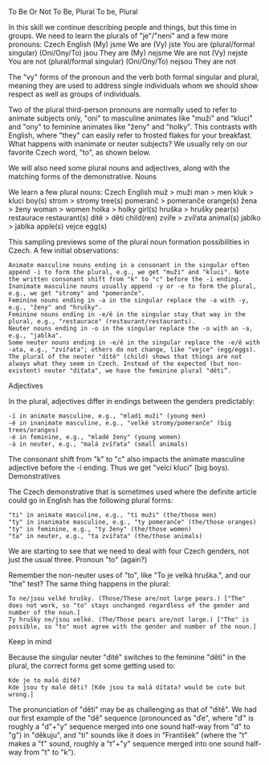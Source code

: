 To Be Or Not To Be, Plural
To be, Plural

In this skill we continue describing people and things, but this time in groups. We need to learn the plurals of "je"/"není" and a few more pronouns:
Czech 	English
(My) jsme 	We are
(Vy) jste 	You are (plural/formal singular)
(Oni/Ony/To) jsou 	They are
(My) nejsme 	We are not
(Vy) nejste 	You are not (plural/formal singular)
(Oni/Ony/To) nejsou 	They are not

The "vy" forms of the pronoun and the verb both formal singular and plural, meaning they are used to address single individuals whom we should show respect as well as groups of individuals.

Two of the plural third-person pronouns are normally used to refer to animate subjects only, "oni" to masculine animates like "muži" and "kluci" and "ony" to feminine animates like "ženy" and "holky". This contrasts with English, where "they" can easily refer to frosted flakes for your breakfast. What happens with inanimate or neuter subjects? We usually rely on our favorite Czech word, "to", as shown below.

We will also need some plural nouns and adjectives, along with the matching forms of the demonstrative.
Nouns

We learn a few plural nouns:
Czech 	English
muž > muži 	man > men
kluk > kluci 	boy(s)
strom > stromy 	tree(s)
pomeranč > pomeranče 	orange(s)
žena > ženy 	woman > women
holka > holky 	girl(s)
hruška > hrušky 	pear(s)
restaurace 	restaurant(s)
dítě > děti 	child(ren)
zvíře > zvířata 	animal(s)
jablko > jablka 	apple(s)
vejce 	egg(s)

This sampling previews some of the plural noun formation possibilities in Czech. A few initial observations:

    Animate masculine nouns ending in a consonant in the singular often append -i to form the plural, e.g., we get "muži" and "kluci". Note the written consonant shift from "k" to "c" before the -i ending.
    Inanimate masculine nouns usually append -y or -e to form the plural, e.g., we get "stromy" and "pomeranče".
    Feminine nouns ending in -a in the singular replace the -a with -y, e.g., "ženy" and "hrušky".
    Feminine nouns ending in -e/ě in the singular stay that way in the plural, e.g., "restaurace" (restaurant/restaurants).
    Neuter nouns ending in -o in the singular replace the -o with an -a, e.g., "jablka".
    Some neuter nouns ending in -e/ě in the singular replace the -e/ě with -ata, e.g., "zvířata"; others do not change, like "vejce" (egg/eggs).
    The plural of the neuter "dítě" (child) shows that things are not always what they seem in Czech. Instead of the expected (but non-existent) neuter "díťata", we have the feminine plural "děti”.

Adjectives

In the plural, adjectives differ in endings between the genders predictably:

    -í in animate masculine, e.g., "mladí muži" (young men)
    -é in inanimate masculine, e.g., "velké stromy/pomeranče" (big trees/oranges)
    -é in feminine, e.g., "mladé ženy" (young women)
    -á in neuter, e.g., "malá zvířata" (small animals)

The consonant shift from "k" to "c" also impacts the animate masculine adjective before the -í ending. Thus we get "velcí kluci" (big boys).
Demonstratives

The Czech demonstrative that is sometimes used where the definite article could go in English has the following plural forms:

    "ti" in animate masculine, e.g., "ti muži" (the/those men)
    "ty" in inanimate masculine, e.g., "ty pomeranče" (the/those oranges)
    "ty" in feminine, e.g., "ty ženy" (the/those women)
    "ta" in neuter, e.g., "ta zvířata" (the/those animals)

We are starting to see that we need to deal with four Czech genders, not just the usual three.
Pronoun "to" (again?)

Remember the non-neuter uses of "to", like "To je velká hruška.", and our "the" test? The same thing happens in the plural:

    To ne/jsou velké hrušky. (Those/These are/not large pears.) ["The" does not work, so "to" stays unchanged regardless of the gender and number of the noun.]
    Ty hrušky ne/jsou velké. (The/Those pears are/not large.) ["The" is possible, so "to" must agree with the gender and number of the noun.]

Keep in mind

Because the singular neuter "dítě" switches to the feminine "děti" in the plural, the correct forms get some getting used to:

    Kde je to malé dítě?
    Kde jsou ty malé děti? [Kde jsou ta malá díťata? would be cute but wrong.]

The pronunciation of "děti" may be as challenging as that of "dítě". We had our first example of the "dě" sequence (pronounced as "ďe", where "ď" is roughly a "d"+"y" sequence merged into one sound half-way from "d" to "g") in "děkuju", and "ti" sounds like it does in "František" (where the "t" makes a "ť" sound, roughly a "t"+"y" sequence merged into one sound half-way from "t" to "k").
